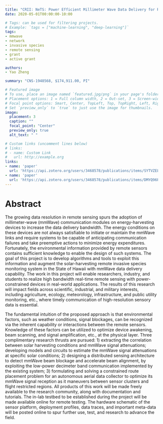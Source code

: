 ```yaml
---
title: "CRII: NeTS: Power Efficient Millimeter Wave Data Delivery for Remote Invasive Species Monitoring"
date: 2020-05-01T00:00:00-10:00

# Tags: can be used for filtering projects.
# Example: `tags = ["machine-learning", "deep-learning"]`
tags:
- mmwave
- network
- invasive species
- remote sensing
- grant
- active grant

authors:
- Yao Zheng

summary: "CNS-1948568, $174,911.00, PI"

# Featured image
# To use, place an image named `featured.jpg/png` in your page's folder.
# Placement options: 1 = Full column width, 2 = Out-set, 3 = Screen-width
# Focal point options: Smart, Center, TopLeft, Top, TopRight, Left, Right, BottomLeft, Bottom, BottomRight
# Set `preview_only` to `true` to just use the image for thumbnails.
image:
  placement: 3
  caption: ""
  focal_point: "Center"
  preview_only: true
  alt_text: " "

# Custom links (uncomment lines below)
# links:
# - name: Custom Link
#   url: http://example.org
links:
- name: 'paper'
  url: 'https://api.zotero.org/users/3468578/publications/items/SYTVZEL7/file/view'
- name: 'paper'
  url: 'https://api.zotero.org/users/3468578/publications/items/DMYQ96PG/file/view'
---
```

# Abstract
The growing data resolution in remote sensing spurs the adoption of millimeter-wave (mmWave) communication modules on energy-harvesting devices to increase the data delivery bandwidth. The energy conditions on these devices are not always satisfiable to initiate or maintain the mmWave links and require systems to be capable of anticipating communication failures and take preemptive actions to minimize energy expenditures. Fortunately, the environmental information provided by remote sensors contains sufficient knowledge to enable the design of such systems. The goal of this project is to develop algorithms and tools to exploit this information and augment the solar-harvesting remote invasive species monitoring system in the State of Hawaii with mmWave data delivery capability. The work in this project will enable researchers, industry, and students to realize high bandwidth real-time remote sensing with power-constrained devices in real-world applications. The results of this research will impact fields across scientific, industrial, and military interests, including agriculture, ecology, meteorology, infrastructure, and public utility monitoring, etc., where timely communication of high-resolution sensory data is essential.

The fundamental intuition of the proposed approach is that environmental factors, such as weather conditions, signal blockages, can be recognized via the inherent capability or interactions between the remote sensors. Knowledge of these factors can be utilized to optimize device awakening, beam scanning, and signal amplification, etc., at the physical layer. Three complimentary research thrusts are pursued: 1) extracting the correlation between solar harvesting conditions and mmWave signal attenuations; developing models and circuits to estimate the mmWave signal attenuations at specific solar conditions; 2) designing a distributed sensing architecture to detect mmWave beam blockage and accelerate beam alignment, by exploiting the low-power decimeter band communication implemented by the existing system; 3) formulating and solving a constrained route placement problem for an autonomous aerial data collector to optimize its mmWave signal reception as it maneuvers between sensor clusters and flight restricted regions. All products of this work will be made freely available to the research community, along with documentation and tutorials. The in-lab testbed to be established during the project will be made available online for remote testing. The hardware schematic of the sensor platform, deployment profiles, data traces, and important meta-data will be posted online to spur further use, test, and research to advance the field.
